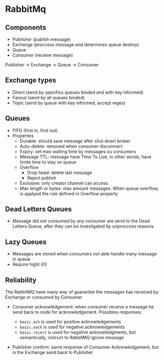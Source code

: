# RabbitMq

## Components

- Publisher (publish message)
- Exchange (proccess message and determines queue destiny)
- Queue
- Consumer (receive message)

Publisher -> Exchange -> Queue -> Consumer

## Exchange types
- Direct (send by specifics queues binded and with key informed)
- Fanout (send by all queues binded)
- Topic (send by queue with key informed, accept regex)

## Queues
- FIFO (first in, first out)
- Properties
    - Durable: should save message after shut down broker
    - Auto-delete: removed when consumer disconnect
    - Expiry: set max waiting time by messages ou consumers
    - Message TTL: message have Time To Live, in other words, have limite time to stay on queue
    - Overflow
        - Drop head: delete last message
        - Reject publish
    - Exclusive: only creator channel can access
    - Max length or bytes: max amount messages. When queue overflow, is applyed the rule defined in Overflow property

## Dead Letters Queues
- Message did not consumed by any consumer are send to the Dead Letters Queue, after they can be investigated by unproccess reasons 

## Lazy Queues
- Messages are stored when consumers not able handle many message in queue
- Require hight I/O

## Reliability
The RabbitMQ have many way of guarantee the messages has received by Exchange or consumed by Consumer

- Consumer acknowledgement: when consumer receive a message he send back to node for acknowledgement. Possibles responses:
    - `basic.ack` is used for positive acknowledgements
    - `basic.nack` is used for negative acknowledgements
    - `basic.reject` is used for negative acknowledgments, but semantically, instruct to RabbitMQ ignore message

- Publisher confirm: same response of Consumer Acknowledgement, but is the Exchange send back to Publisher


